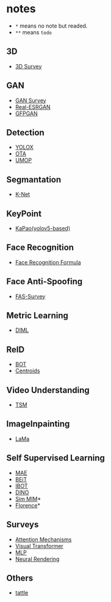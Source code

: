# notes
- `*` means no note but readed.
- `**` means `todo`

## 3D
- [3D Survey](./3D/3D.md)

## GAN
- [GAN Survey](./GAN/GAN-Survey.md)
- [Real-ESRGAN](./GAN/Real-ESRGAN.md)
- [GFPGAN](./GAN/GFPGAN.md)

## Detection
- [YOLOX](./Detection/YOLOX.md)
- [OTA](./Detection/OTA.md)
- [UMOP](./Detection/UMOP.md)

## Segmantation
- [K-Net](./Segmentation/K-Net.md)

## KeyPoint
- [KaPao(yolov5-based)](./KeyPoint/kapao.md)

## Face Recognition
- [Face Recognition Formula](./FaceRecognition/Face_Recognition.md)

## Face Anti-Spoofing
- [FAS-Survey](./FAS/FAS-Survey.md)

## Metric Learning
- [DIML](./Metric/DIML.md)

## ReID
- [BOT](./ReID/BoT.md)
- [Centroids](./ReID/Centroids.md)

## Video Understanding
- [TSM](./Understanding/TSM.md)

## ImageInpainting
- [LaMa](./ImageInpainting/lama.md)

## Self Supervised Learning
- [MAE](./SelfSupervisedLearning/MAE.md)
- [BEiT](./SelfSupervisedLearning/BEiT.md)
- [IBOT](./SelfSupervisedLearning/IBOT.md)
- [DINO](./SelfSupervisedLearning/DINO.md)
- [Sim MIM](https://arxiv.org/pdf/2111.09886.pdf)\*
- [Florence](https://paperswithcode.com/paper/florence-a-new-foundation-model-for-computer)\*

## Surveys
- [Attention Mechanisms](https://arxiv.org/pdf/2111.07624.pdf)
- [Visual Transformer](https://arxiv.org/pdf/2111.06091v2.pdf) 
- [MLP](https://arxiv.org/pdf/2111.04060v3.pdf)
- [Neural Rendering](https://arxiv.org/pdf/2111.05849v1.pdf)

## Others
- [tattle](./tattle.md)

